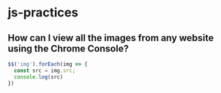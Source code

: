 # js-practices

## How can I view all the images from any website using the Chrome Console?

```Javascript
$$('img').forEach(img => {
  const src = img.src;
  console.log(src)
})
```
